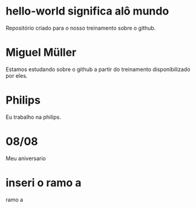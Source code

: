 # hello-world significa alô mundo
Repositório criado para o nosso treinamento sobre o github.
# Miguel Müller
Estamos estudando sobre o github a partir do treinamento disponibilizado por eles.
# Philips
Eu trabalho na philips.
# 08/08
Meu aniversario
# inseri o ramo a
ramo a
